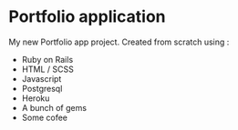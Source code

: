 # Portfolio application

My new Portfolio app project. Created from scratch using :

* Ruby on Rails
* HTML / SCSS
* Javascript
* Postgresql
* Heroku
* A bunch of gems
* Some cofee 

